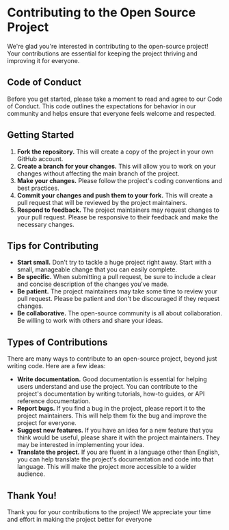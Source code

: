  # Contributing to the Open Source Project

We're glad you're interested in contributing to the open-source project! Your contributions are essential for keeping the project thriving and improving it for everyone.

## Code of Conduct

Before you get started, please take a moment to read and agree to our Code of Conduct. This code outlines the expectations for behavior in our community and helps ensure that everyone feels welcome and respected.

## Getting Started

1. **Fork the repository.** This will create a copy of the project in your own GitHub account.
2. **Create a branch for your changes.** This will allow you to work on your changes without affecting the main branch of the project.
3. **Make your changes.** Please follow the project's coding conventions and best practices.
4. **Commit your changes and push them to your fork.** This will create a pull request that will be reviewed by the project maintainers.
5. **Respond to feedback.** The project maintainers may request changes to your pull request. Please be responsive to their feedback and make the necessary changes.

## Tips for Contributing

* **Start small.** Don't try to tackle a huge project right away. Start with a small, manageable change that you can easily complete.
* **Be specific.** When submitting a pull request, be sure to include a clear and concise description of the changes you've made.
* **Be patient.** The project maintainers may take some time to review your pull request. Please be patient and don't be discouraged if they request changes.
* **Be collaborative.** The open-source community is all about collaboration. Be willing to work with others and share your ideas.

## Types of Contributions

There are many ways to contribute to an open-source project, beyond just writing code. Here are a few ideas:

* **Write documentation.** Good documentation is essential for helping users understand and use the project. You can contribute to the project's documentation by writing tutorials, how-to guides, or API reference documentation.
* **Report bugs.** If you find a bug in the project, please report it to the project maintainers. This will help them fix the bug and improve the project for everyone.
* **Suggest new features.** If you have an idea for a new feature that you think would be useful, please share it with the project maintainers. They may be interested in implementing your idea.
* **Translate the project.** If you are fluent in a language other than English, you can help translate the project's documentation and code into that language. This will make the project more accessible to a wider audience.

## Thank You!

Thank you for your contributions to the project! We appreciate your time and effort in making the project better for everyone